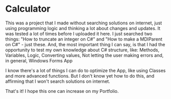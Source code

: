 # Calculator

This was a project that I made without searching solutions on internet, just using programming logic and thinking a lot about changes and updates. It was tested a lot of times before I uploaded it here. I just searched two things: "How to truncate an integer on C#" and "How to make a MDIParent on C#" - just these. And, the most important thing I can say, is that I had the opportunity to test my own knowledge about C# structure, like: Methods, Variables, Logic, Converting values, Not letting the user making errors and, in general, Windows Forms App

I know there's a lot of things I can do to optimize the App, like using Classes and more advanced functions. But I don't know yet how to do this, and affirming that I won't search solutions on internet.

That's it! I hope this one can increase on my Portfolio.

